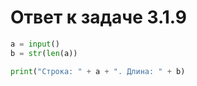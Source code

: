 # Ответ к задаче 3.1.9

```python
a = input()
b = str(len(a))

print("Строка: " + a + ". Длина: " + b)
```
